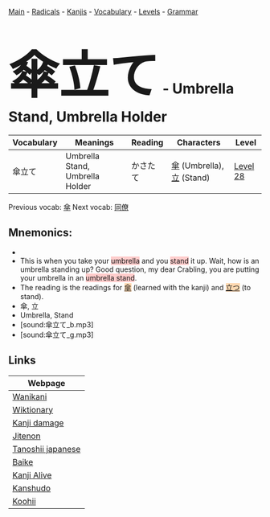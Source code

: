 <style> bigfont {font-size: 100px}</style>
[Main](../README.md) -
[Radicals](../radicals.md) -
[Kanjis](../kanjis.md) -
[Vocabulary](../vocabulary.md) -
[Levels](../levels.md) -
[Grammar](../grammar.md)
# <bigfont> 傘立て</bigfont> - Umbrella Stand, Umbrella Holder 

| Vocabulary | Meanings | Reading | Characters | Level |
| --- | --- | --- | --- | --- |
| 傘立て | Umbrella Stand, Umbrella Holder | かさたて |  [傘](../kanjis/傘.md) (Umbrella), [立](../kanjis/立.md) (Stand) | [Level 28](../levels/wk_level28.md) |

Previous vocab: [傘](傘.md) Next vocab: [同僚](同僚.md) 

## Mnemonics:

* 
* This is when you take your <span style="background-color:#ffcccb"> umbrella</span> and you <span style="background-color:#ffcccb"> stand</span> it up. Wait, how is an umbrella standing up? Good question, my dear Crabling, you are putting your umbrella in an <span style="background-color:#ffcccb"> umbrella stand</span>.
* The reading is the readings for <span style="background-color:#fed8b1"> [傘](https://jisho.org/search/傘)</span> (learned with the kanji) and <span style="background-color:#fed8b1"> [立つ](https://jisho.org/search/立つ)</span> (to stand).
* 傘, 立
* Umbrella, Stand
* [sound:傘立て_b.mp3]
* [sound:傘立て_g.mp3]


## Links 

| Webpage |
| --- |
| [Wanikani          ](https://www.wanikani.com/kanji/傘立て) |
| [Wiktionary        ](https://en.wiktionary.org/wiki/傘立て) |
| [Kanji damage      ](http://www.kanjidamage.com/kanji/search?utf8=✓&q=傘立て) |
| [Jitenon           ](https://jitenon.com/kanji/傘立て) |
| [Tanoshii japanese ](https://www.tanoshiijapanese.com/dictionary/kanji.cfm?k=傘立て) |
| [Baike             ](https://baike.baidu.com/item/傘立て) |
| [Kanji Alive       ](https://app.kanjialive.com/傘立て) |
| [Kanshudo          ](https://www.kanshudo.com/searchmn?q=傘立て) |
| [Koohii            ](https://kanji.koohii.com/study/kanji/傘立て) |
